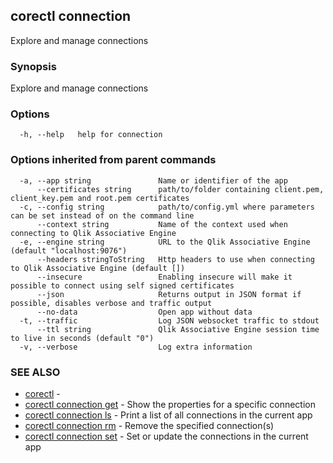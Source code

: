 ## corectl connection

Explore and manage connections

### Synopsis

Explore and manage connections

### Options

```
  -h, --help   help for connection
```

### Options inherited from parent commands

```
  -a, --app string               Name or identifier of the app
      --certificates string      path/to/folder containing client.pem, client_key.pem and root.pem certificates
  -c, --config string            path/to/config.yml where parameters can be set instead of on the command line
      --context string           Name of the context used when connecting to Qlik Associative Engine
  -e, --engine string            URL to the Qlik Associative Engine (default "localhost:9076")
      --headers stringToString   Http headers to use when connecting to Qlik Associative Engine (default [])
      --insecure                 Enabling insecure will make it possible to connect using self signed certificates
      --json                     Returns output in JSON format if possible, disables verbose and traffic output
      --no-data                  Open app without data
  -t, --traffic                  Log JSON websocket traffic to stdout
      --ttl string               Qlik Associative Engine session time to live in seconds (default "0")
  -v, --verbose                  Log extra information
```

### SEE ALSO

* [corectl](corectl.md)	 - 
* [corectl connection get](corectl_connection_get.md)	 - Show the properties for a specific connection
* [corectl connection ls](corectl_connection_ls.md)	 - Print a list of all connections in the current app
* [corectl connection rm](corectl_connection_rm.md)	 - Remove the specified connection(s)
* [corectl connection set](corectl_connection_set.md)	 - Set or update the connections in the current app

